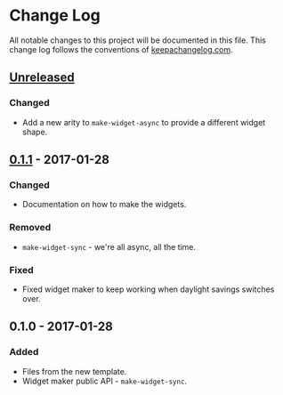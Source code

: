 # Change Log
All notable changes to this project will be documented in this file. This change log follows the conventions of [keepachangelog.com](http://keepachangelog.com/).

## [Unreleased]
### Changed
- Add a new arity to `make-widget-async` to provide a different widget shape.

## [0.1.1] - 2017-01-28
### Changed
- Documentation on how to make the widgets.

### Removed
- `make-widget-sync` - we're all async, all the time.

### Fixed
- Fixed widget maker to keep working when daylight savings switches over.

## 0.1.0 - 2017-01-28
### Added
- Files from the new template.
- Widget maker public API - `make-widget-sync`.

[Unreleased]: https://github.com/your-name/raw-dom/compare/0.1.1...HEAD
[0.1.1]: https://github.com/your-name/raw-dom/compare/0.1.0...0.1.1
